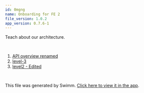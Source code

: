 ```yaml
---
id: 0mgng
name: Onboarding for FE 2
file_version: 1.0.2
app_version: 0.7.6-1
---
```


<!-- Intro - Do not remove this comment -->
Teach about our architecture.

<br/>

<!-- Steps - Do not remove this comment -->
1. [API overview renamed](api-overview-renamed.91lu7.sw.md)
2. [level-3](level-3.ki0ih.sw.md)
3. [level2 - Edited](level2-edited.h6jwv.sw.md)


<br/>

This file was generated by Swimm. [Click here to view it in the app](https://swimm-web-app.web.app/repos/Z2l0aHViJTNBJTNBdGVzdC1wcm9qZWN0LXJlbmFtZWQlM0ElM0FuYWRhdi1zd2ltbQ==/docs/0mgng).